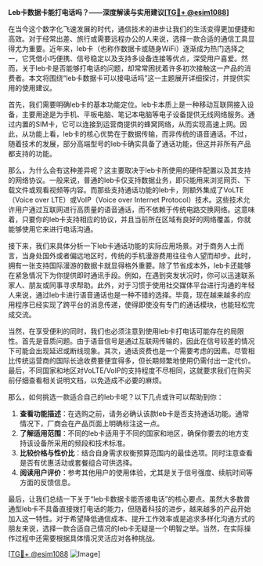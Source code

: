 **Leb卡数据卡能打电话吗？——深度解读与实用建议[[TG💪+ @esim1088](https://t.me/s/esim1088)]**

在当今这个数字化飞速发展的时代，通信技术的进步让我们的生活变得更加便捷和高效。对于经常出差、旅行或需要远程办公的人来说，选择一款合适的通信工具显得尤为重要。近年来，leb卡（也称作数据卡或随身WiFi）逐渐成为热门选择之一，它凭借小巧便携、信号稳定以及支持多设备连接等优点，深受用户喜爱。然而，关于leb卡是否能够打电话的问题，却常常困扰着许多初次接触这一产品的消费者。本文将围绕“leb卡数据卡可以接电话吗”这一主题展开详细探讨，并提供实用的使用建议。

首先，我们需要明确leb卡的基本功能定位。leb卡本质上是一种移动互联网接入设备，主要用途是为手机、平板电脑、笔记本电脑等电子设备提供无线网络服务。通过内置的SIM卡，它可以连接到运营商提供的蜂窝网络，从而实现高速上网。因此，从功能上看，leb卡的核心优势在于数据传输，而非传统的语音通话。不过，随着技术的发展，部分高端型号的leb卡确实具备了通话功能，但这并非所有产品都支持的功能。

那么，为什么会有这种差异呢？这主要取决于leb卡所使用的硬件配置以及其支持的网络协议。一般来说，普通的leb卡仅支持数据业务，即只能用来浏览网页、下载文件或观看视频等内容。而那些支持通话功能的leb卡，则额外集成了VoLTE（Voice over LTE）或VoIP（Voice over Internet Protocol）技术。这些技术允许用户通过互联网进行高质量的语音通话，而不依赖于传统电路交换网络。这意味着，只要你的leb卡支持相应的协议，并且当前所在区域有良好的网络覆盖，你就能够使用它来进行电话沟通。

接下来，我们来具体分析一下leb卡通话功能的实际应用场景。对于商务人士而言，当身处国外或者偏远地区时，传统的手机漫游费用往往令人望而却步。此时，拥有一张支持国际漫游的数据卡就显得格外重要。除了节省成本外，leb卡还能够在紧急情况下为你提供即时通讯手段。例如，在遇到突发状况时，你可以迅速联系家人、朋友或同事寻求帮助。此外，对于习惯于使用社交媒体平台进行沟通的年轻人来说，通过leb卡进行语音通话也是一种不错的选择。毕竟，现在越来越多的应用程序已经实现了跨平台的消息传递，使得即使没有专门的通话模块，也能轻松完成交流。

当然，在享受便利的同时，我们也必须注意到使用leb卡打电话可能存在的局限性。首先是音质问题。由于语音信号是通过互联网传输的，因此在信号较差的情况下可能会出现延迟或断线现象。其次，通话资费也是一个需要考虑的因素。尽管相比传统运营商的国际长途收费要便宜得多，但长期频繁地使用仍需付出一定代价。最后，不同国家和地区对VoLTE/VoIP的支持程度不尽相同，这就要求我们在购买前仔细查看相关说明文档，以免造成不必要的麻烦。

那么，如何挑选一款适合自己的leb卡呢？以下几点或许可以帮助到你：

1. **查看功能描述**：在选购之前，请务必确认该款leb卡是否支持通话功能。通常情况下，厂商会在产品页面上明确标注这一点。
2. **了解适用范围**：不同的leb卡适用于不同的国家和地区，确保你要去的地方支持该设备所采用的频段和技术标准。
3. **比较价格与性价比**：结合自身需求权衡预算范围内的最佳选项。同时注意查看是否有优惠活动或套餐组合可供选择。
4. **阅读用户评价**：参考其他用户的使用体验，尤其是关于信号强度、续航时间等方面的反馈信息。

最后，让我们总结一下关于“leb卡数据卡能否接电话”的核心要点。虽然大多数普通型leb卡不具备直接拨打电话的能力，但随着科技的进步，越来越多的产品开始加入这一特性。对于希望降低通信成本、提升工作效率或是追求多样化沟通方式的朋友来说，选择一款合适自己情况的leb卡无疑是一个明智之举。当然，在实际操作过程中还需要根据具体情况灵活应对各种挑战。

[[TG💪+ @esim1088](https://t.me/s/esim1088) ![Image](https://i.postimg.cc/4NQfJmqS/Snipaste-2025-05-13-00-14-12.png)]